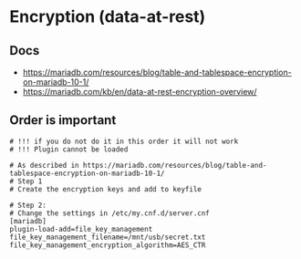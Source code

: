 # Encryption (data-at-rest)  

## Docs
  * https://mariadb.com/resources/blog/table-and-tablespace-encryption-on-mariadb-10-1/
  * https://mariadb.com/kb/en/data-at-rest-encryption-overview/

## Order is important 

```
# !!! if you do not do it in this order it will not work 
# !!! Plugin cannot be loaded

# As described in https://mariadb.com/resources/blog/table-and-tablespace-encryption-on-mariadb-10-1/
# Step 1 
# Create the encryption keys and add to keyfile 

# Step 2:
# Change the settings in /etc/my.cnf.d/server.cnf 
[mariadb]
plugin-load-add=file_key_management
file_key_management_filename=/mnt/usb/secret.txt
file_key_management_encryption_algorithm=AES_CTR
```
